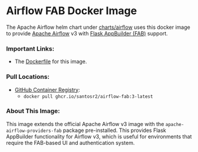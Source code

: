 # Airflow FAB Docker Image

The Apache Airflow helm chart under [charts/airflow](https://github.com/santosr2/airflow-community-chart/tree/main/charts/airflow) uses this docker image to provide [Apache Airflow](https://airflow.apache.org/) v3 with [Flask AppBuilder (FAB)](https://flask-appbuilder.readthedocs.io/) support.

### Important Links:
- The [Dockerfile](https://github.com/santosr2/airflow-community-chart/blob/main/images/airflow-fab/3/Dockerfile) for this image.

### Pull Locations:
- [GitHub Container Registry](http://ghcr.io/santosr2/airflow-fab):
  - `docker pull ghcr.io/santosr2/airflow-fab:3-latest`

### About This Image:
This image extends the official Apache Airflow v3 image with the `apache-airflow-providers-fab` package pre-installed. This provides Flask AppBuilder functionality for Airflow v3, which is useful for environments that require the FAB-based UI and authentication system.
